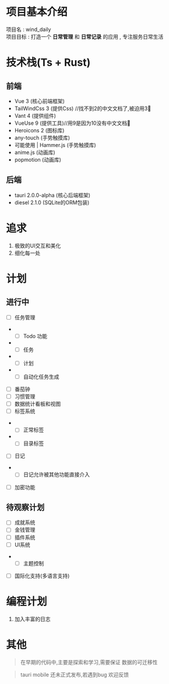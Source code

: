 
# 项目基本介绍
项目名 : wind_daily  
项目目标 : 打造一个 **日常管理** 和 **日常记录** 的应用 , 专注服务日常生活

# 技术栈(Ts + Rust)
## 前端
* Vue 3 (核心前端框架)
* TailWindCss 3 (提供Css) //找不到2的中文文档了,被迫用3🤡
* Vant 4 (提供组件)
* VueUse 9 (提供工具)//用9是因为10没有中文文档🤡
* Heroicons 2 (图标库)
* any-touch (手势触摸库)
* 可能使用 | Hammer.js (手势触摸库)
* anime.js (动画库)
* popmotion (动画库)



## 后端
* tauri 2.0.0-alpha (核心后端框架)
* diesel 2.1.0 (SQLite的ORM包装)

# 追求
1. 极致的UI交互和美化
2. 细化每一处


# 计划
## 进行中
- [ ] 任务管理
- - [ ] Todo 功能
- - [ ] 任务
- - [ ] 计划
- - [ ] 自动化任务生成
- [ ] 番茄钟
- [ ] 习惯管理
- [ ] 数据统计看板和视图
- [ ] 标签系统
- - [ ] 正常标签
- - [ ] 目录标签
- [ ] 日记
- - [ ] 日记允许被其他功能直接介入
- [ ] 加密功能

## 待观察计划
- [ ] 成就系统
- [ ] 金钱管理
- [ ] 插件系统
- [ ] UI系统
- - [ ] 主题控制
- [ ] 国际化支持(多语言支持)

# 编程计划
1. 加入丰富的日志


# 其他
> 在早期的代码中,主要是探索和学习,需要保证 数据的可迁移性

> tauri mobile 还未正式发布,若遇到bug 欢迎反馈
